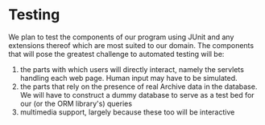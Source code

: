 # Testing

We plan to test the components of our program using JUnit and any extensions
thereof which are most suited to our domain. The components that will pose the
greatest challenge to automated testing will be:

1. the parts with which users will directly interact, namely the servlets
   handling each web page. Human input may have to be simulated.
1. the parts that rely on the presence of real Archive data in the database. We
   will have to construct a dummy database to serve as a test bed for our (or
   the ORM library's) queries
1. multimedia support, largely because these too will be interactive


